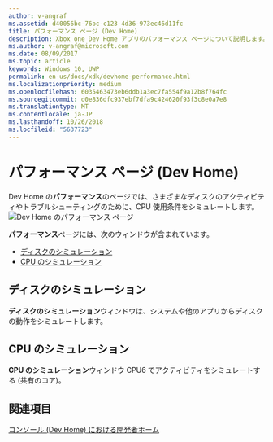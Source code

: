 ```yaml
---
author: v-angraf
ms.assetid: d40056bc-76bc-c123-4d36-973ec46d11fc
title: パフォーマンス ページ (Dev Home)
description: Xbox one Dev Home アプリのパフォーマンス ページについて説明します。
ms.author: v-angraf@microsoft.com
ms.date: 08/09/2017
ms.topic: article
keywords: Windows 10, UWP
permalink: en-us/docs/xdk/devhome-performance.html
ms.localizationpriority: medium
ms.openlocfilehash: 6035463473eb6ddb1a3ec7fa554f9a12b8f764fc
ms.sourcegitcommit: d0e836dfc937ebf7dfa9c424620f93f3c8e0a7e8
ms.translationtype: MT
ms.contentlocale: ja-JP
ms.lasthandoff: 10/26/2018
ms.locfileid: "5637723"
---
```

# <a name="performance-page-dev-home"></a>パフォーマンス ページ (Dev Home)
   
  
Dev Home の**パフォーマンス**のページでは、さまざまなディスクのアクティビティやトラブルシューティングのために、CPU 使用条件をシミュレートします。   
 ![Dev Home のパフォーマンス ページ](images/devhome_performance.png)   
  
**パフォーマンス**ページには、次のウィンドウが含まれています。   
 
   *  [ディスクのシミュレーション](#ID4EEB)  
   *  [CPU のシミュレーション](#ID4EOB)  

 
<a id="ID4EEB"></a>

   

## <a name="disk-simulation"></a>ディスクのシミュレーション  
   
  
**ディスクのシミュレーション**ウィンドウは、システムや他のアプリからディスクの動作をシミュレートします。   
  
<a id="ID4EOB"></a>

   

## <a name="cpu-simulation"></a>CPU のシミュレーション  
   
  
**CPU のシミュレーション**ウィンドウ CPU6 でアクティビティをシミュレートする (共有のコア)。   
  
<a id="ID4EYB"></a>

   

## <a name="see-also"></a>関連項目  
 [コンソール (Dev Home) における開発者ホーム](dev-home.md)

  